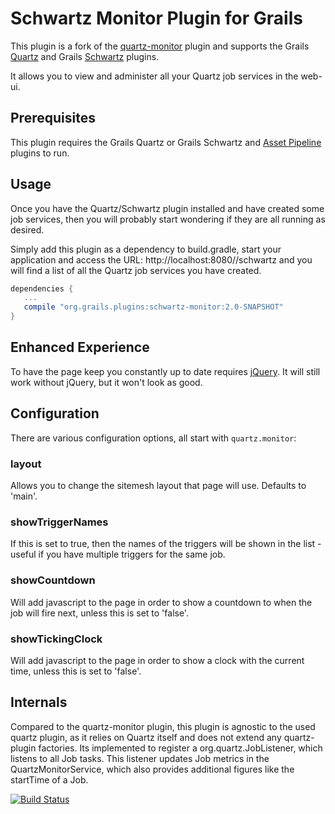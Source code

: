 # Schwartz Monitor Plugin for Grails

This plugin is a fork of the [quartz-monitor](https://grails.org/plugin/quartz-monitor) plugin and supports the Grails [Quartz](https://plugins.grails.org/plugin/quartz) and Grails [Schwartz](https://plugins.grails.org/plugin/schwartz) plugins.

It allows you to view and administer all your Quartz job services in the web-ui.

## Prerequisites

This plugin requires the Grails Quartz or Grails Schwartz and [Asset Pipeline](http://grails.org/plugin/asset-pipeline) plugins to run.

## Usage

Once you have the Quartz/Schwartz plugin installed and have created some job services, then you will probably start wondering if they are all running as desired.

Simply add this plugin as a dependency to build.gradle, start your application and access the URL: http://localhost:8080/<yourapp>/schwartz and you will find a list of all the Quartz job services you have created.
```groovy
dependencies {
   ...
   compile "org.grails.plugins:schwartz-monitor:2.0-SNAPSHOT"
}
```
## Enhanced Experience

To have the page keep you constantly up to date requires [jQuery](http://grails.org/plugin/jquery). It will still work without jQuery, but it won't look as good.

## Configuration

There are various configuration options, all start with `quartz.monitor`:

### layout

Allows you to change the sitemesh layout that page will use. Defaults to 'main'.

### showTriggerNames

If this is set to true, then the names of the triggers will be shown in the list - useful if you have multiple triggers for the same job.

### showCountdown

Will add javascript to the page in order to show a countdown to when the job will fire next, unless this is set to 'false'.

### showTickingClock

Will add javascript to the page in order to show a clock with the current time, unless this is set to 'false'.

## Internals

Compared to the quartz-monitor plugin, this plugin is agnostic to the used quartz plugin, as it relies on Quartz itself and does not extend any quartz-plugin factories.
Its implemented to register a org.quartz.JobListener, which listens to all Job tasks. 
This listener updates Job metrics in the QuartzMonitorService, which also provides additional figures like the startTime of a Job.

[![Build Status](https://travis-ci.org/robertoschwald/grails-schwartz-monitor.svg?branch=master)](http://travis-ci.org/robertoschwald/grails-schwartz-monitor)